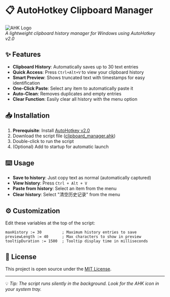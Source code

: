 # 📋 AutoHotkey Clipboard Manager

![AHK Logo](https://www.autohotkey.com/static/ahk_logo_no_text.svg)  
*A lightweight clipboard history manager for Windows using AutoHotkey v2.0*

## ✨ Features

- **Clipboard History**: Automatically saves up to 30 text entries
- **Quick Access**: Press `Ctrl+Alt+V` to view your clipboard history
- **Smart Preview**: Shows truncated text with timestamps for easy identification
- **One-Click Paste**: Select any item to automatically paste it
- **Auto-Clean**: Removes duplicates and empty entries
- **Clear Function**: Easily clear all history with the menu option

## 📥 Installation

1. **Prerequisite**: Install [AutoHotkey v2.0](https://www.autohotkey.com/download/ahk-v2.exe)
2. Download the script file ([clipboard_manager.ahk](clipboard_manager.ahk))
3. Double-click to run the script
4. (Optional) Add to startup for automatic launch

## ⌨️ Usage

- **Save to history**: Just copy text as normal (automatically captured)
- **View history**: Press `Ctrl + Alt + V`
- **Paste from history**: Select an item from the menu
- **Clear history**: Select "清空历史记录" from the menu

## ⚙️ Customization

Edit these variables at the top of the script:

```ahk
maxHistory := 30         ; Maximum history entries to save
previewLength := 40      ; Max characters to show in preview
tooltipDuration := 1500  ; Tooltip display time in milliseconds
```

## 📜 License

This project is open source under the [MIT License](LICENSE).

---

💡 *Tip: The script runs silently in the background. Look for the AHK icon in your system tray.*
